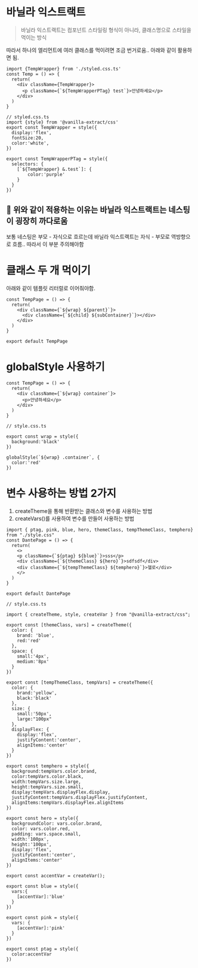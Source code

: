 # 바닐라 익스트랙트 

> 바닐라 익스트랙트는 컴포넌트 스타일링 형식이 아니라, 클래스명으로 스타일을 먹이는 방식

따라서 하나의 엘리먼트에 여러 클래스를 먹이려면 조금 번거로움..
아래와 같이 활용하면 됨.

```tsx
import {TempWrapper} from './styled.css.ts'
const Temp = () => {
  return(
    <div className={TempWrapper}>
      <p className={`${TempWrapperPTag} test`}>안녕하세요</p>
    </div>
  )
}

// styled.css.ts
import {style} from '@vanilla-extract/css'
export const TempWrapper = style({
  display:'flex',
  fontSize:20,
  color:'white',
})

export const TempWrapperPTag = style({
  selectors: {
    [`${TempWrapper} &.test`]: {
        color:'purple'
    }
  }
})
```

## 📌 위와 같이 적용하는 이유는 바닐라 익스트랙트는 네스팅이 굉장히 까다로움

보통 네스팅은 부모 - 자식으로 흐르는데 바닐라 익스트랙트는 자식 - 부모로 역방향으로 흐름.. 따라서 이 부분 주의해야함



# 클래스 두 개 먹이기
아래와 같이 템플릿 리터럴로 이어줘야함.
```tsx
const TempPage = () => {
  return(
    <div className={`${wrap} ${parent}`}>
      <div className={`${child} ${subContainer}`}></div>
    </div>
  )
}

export default TempPage
```

# globalStyle 사용하기
```tsx
const TempPage = () => {
  return(
    <div className={`${wrap} container`}>
      <p>안녕하세요</p>
    </div>
  )
}

// style.css.ts

export const wrap = style({
  background:'black'
})

globalStyle(`${wrap} .container`, {
  color:'red'
})
```

# 변수 사용하는 방법 2가지
1. createTheme을 통해 반환받는 클래스와 변수를 사용하는 방법
2. createVars()를 사용하여 변수를 만들어 사용하는 방법

```tsx
import { ptag, pink, blue, hero, themeClass, tempThemeClass, temphero} from "./style.css"
const DantePage = () => {
  return(
    <>
    <p className={`${ptag} ${blue}`}>sss</p>
    <div className={`${themeClass} ${hero}`}>sdfsdf</div>
    <div className={`${tempThemeClass} ${temphero}`}>헬로</div>
    </>
  )
}

export default DantePage

// style.css.ts

import { createTheme, style, createVar } from "@vanilla-extract/css";

export const [themeClass, vars] = createTheme({
  color: {
    brand: 'blue',
    red:'red'
  },
  space: {
    small:'4px',
    medium:'8px'
  }
})

export const [tempThemeClass, tempVars] = createTheme({
  color: {
    brand:'yellow',
    black:'black'
  },
  size: {
    small:'50px',
    large:"100px"
  },
  displayFlex: {
    display:'flex',
    justifyContent:'center',
    alignItems:'center'
  }
})

export const temphero = style({
  background:tempVars.color.brand,
  color:tempVars.color.black,
  width:tempVars.size.large,
  height:tempVars.size.small,
  display:tempVars.displayFlex.display,
  justifyContent:tempVars.displayFlex.justifyContent,
  alignItems:tempVars.displayFlex.alignItems
})

export const hero = style({
  backgroundColor: vars.color.brand,
  color: vars.color.red,
  padding: vars.space.small,
  width:'100px',
  height:'100px',
  display:'flex',
  justifyContent:'center',
  alignItems:'center'
})

export const accentVar = createVar();

export const blue = style({
  vars:{
    [accentVar]:'blue'
  }
})

export const pink = style({
  vars: {
    [accentVar]:'pink'
  }
})

export const ptag = style({
  color:accentVar
})
```
